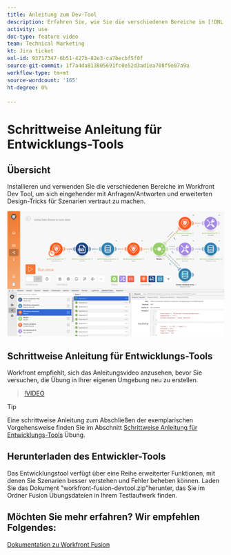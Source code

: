 ```yaml
---
title: Anleitung zum Dev-Tool
description: Erfahren Sie, wie Sie die verschiedenen Bereiche im [!DNL Adobe Workfront Fusion Dev Tool] , um einen tieferen Einblick in fortgeschrittene Szenario-Design-Tricks zu erhalten.
activity: use
doc-type: feature video
team: Technical Marketing
kt: Jira ticket
exl-id: 93717347-6b51-427b-82e3-ca7becbf5f0f
source-git-commit: 1f7a4da813805691fc0e52d3ad1ea708f9e07a9a
workflow-type: tm+mt
source-wordcount: '165'
ht-degree: 0%

---
```


# Schrittweise Anleitung für Entwicklungs-Tools

## Übersicht

Installieren und verwenden Sie die verschiedenen Bereiche im Workfront Dev Tool, um sich eingehender mit Anfragen/Antworten und erweiterten Design-Tricks für Szenarien vertraut zu machen.

![Ein Bild eines Fusion-Szenarios und des Entwickler-Tools](assets/troubleshooting-and-error-handling-1.png)

## Schrittweise Anleitung für Entwicklungs-Tools

Workfront empfiehlt, sich das Anleitungsvideo anzusehen, bevor Sie versuchen, die Übung in Ihrer eigenen Umgebung neu zu erstellen.

>[!VIDEO](https://video.tv.adobe.com/v/335303/?quality=12)

>[!TIP]
>
>Eine schrittweise Anleitung zum Abschließen der exemplarischen Vorgehensweise finden Sie im Abschnitt [Schrittweise Anleitung für Entwicklungs-Tools](https://experienceleague.adobe.com/docs/workfront-learn/tutorials-workfront/fusion/exercises/devtool.html?lang=en) Übung.


## Herunterladen des Entwickler-Tools

Das Entwicklungstool verfügt über eine Reihe erweiterter Funktionen, mit denen Sie Szenarien besser verstehen und Fehler beheben können. Laden Sie das Dokument &quot;workfront-fusion-devtool.zip&quot;herunter, das Sie im Ordner Fusion Übungsdateien in Ihrem Testlaufwerk finden.



## Möchten Sie mehr erfahren? Wir empfehlen Folgendes:

[Dokumentation zu Workfront Fusion](https://experienceleague.adobe.com/docs/workfront/using/adobe-workfront-fusion/workfront-fusion-2.html?lang=en)
